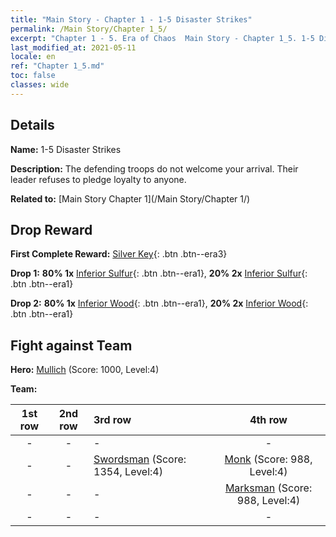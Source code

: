 ```yaml
---
title: "Main Story - Chapter 1 - 1-5 Disaster Strikes"
permalink: /Main Story/Chapter 1_5/
excerpt: "Chapter 1 - 5. Era of Chaos  Main Story - Chapter 1_5. 1-5 Disaster Strikes"
last_modified_at: 2021-05-11
locale: en
ref: "Chapter 1_5.md"
toc: false
classes: wide
---
```


## Details

 **Name:** 1-5 Disaster Strikes

 **Description:** The defending troops do not welcome your arrival. Their leader refuses to pledge loyalty to anyone.

 **Related to:** [Main Story Chapter 1](/Main Story/Chapter 1/)

## Drop Reward

 **First Complete Reward:** [Silver Key](/Items/con_693/){: .btn .btn--era3}

 **Drop 1:** **80% 1x** [Inferior Sulfur](/Items/mat_3/){: .btn .btn--era1}, **20% 2x** [Inferior Sulfur](/Items/mat_3/){: .btn .btn--era1}

 **Drop 2:** **80% 1x** [Inferior Wood](/Items/mat_1/){: .btn .btn--era1}, **20% 2x** [Inferior Wood](/Items/mat_1/){: .btn .btn--era1}


## Fight against Team
 **Hero:** [Mullich](/heroes/Mullich/) (Score: 1000, Level:4)

 **Team:**


  | 1st row | 2nd row | 3rd row | 4th row |
  |:----:|:----:|:----|:----:|
  | - | - | - | - |
  | - | - | [Swordsman](/units/Swordsman/) (Score: 1354, Level:4)  | [Monk](/units/Monk/) (Score: 988, Level:4)  |
  | - | - | - | [Marksman](/units/Marksman/) (Score: 988, Level:4)  |
  | - | - | - | - |


